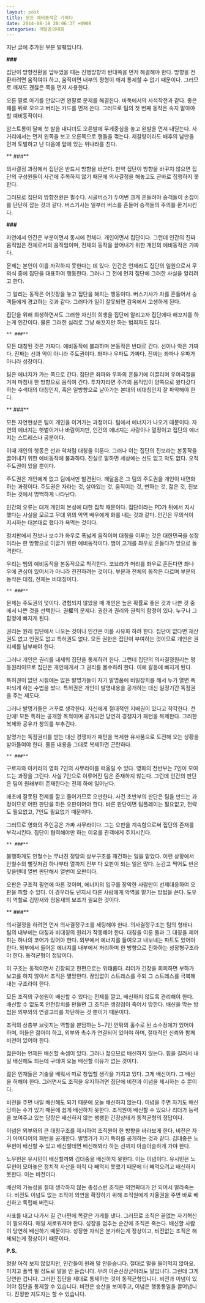 ```yaml
---
layout: post
title: 모든 예비동작은 가짜다
date: 2014-08-18 20:06:37 +0900
categories: 깨달음의대화
---
```

지난 글에 추가된 부분 발췌입니다.

  


 **###** 

  


집단이 방향전환을 앞두었을 때는 진행방향의 반대쪽을 먼저 해결해야 한다. 방향을 전환하려면 움직여야 하고, 움직이면 내부의 평형이 깨져 통제할 수 없기 때문이다. 그러므로 깨져도 괜찮은 쪽을 먼저 사용한다. 

  


오른 팔로 아기를 안았다면 왼팔로 문제를 해결한다. 바둑에서의 사석작전과 같다. 좋은 패를 뒤로 모으고 버리는 카드를 먼저 쓴다. 그러므로 팀의 첫 번째 동작은 속지 말아야 할 예비동작이다.

  


암스트롱이 달에 첫 발을 내디뎌도 오른발에 무게중심을 놓고 왼발을 먼저 내딛는다. 사거리에서는 먼저 왼쪽을 보고 오른쪽으로 핸들을 꺾는다. 제갈량이라도 배후의 남만을 먼저 토벌하고 난 다음에 앞에 있는 위나라를 친다. 

  


 
   ** ###** 

  


의사결정 과정에서 집단은 반드시 방향을 바꾼다. 만약 집단이 방향을 바꾸지 않으면 집단의 구성원들이 사건에 주목하지 않기 때문에 의사결정을 해놓고도 곧바로 집행하지 못한다. 

  


그러므로 집단의 방향전환은 필수다. 시골버스가 두어번 크게 흔들려야 승객들이 손잡이를 단단히 잡는 것과 같다. 버스기사는 일부러 버스를 흔들어 승객들의 주의를 환기시킨다. 

  


**###**

  


자연에서 인간은 부분이면서 동시에 전체다. 개인이면서 집단이다. 그런데 인간의 진짜 움직임은 전체로서의 움직임이며, 전체의 동작을 끌어내기 위한 개인의 예비동작은 가짜다. 

  


문제는 본인이 이를 자각하지 못한다는 데 있다. 인간은 언제라도 집단의 일원으로서 무의식 중에 집단을 대표하여 행동한다. 그러나 그 전에 먼저 집단에 그러한 사실을 알리려고 한다. 

  


그 알리는 동작은 어깃장을 놓고 집단을 해치는 행동이다. 버스기사가 차를 흔들어서 승객들에게 경고하는 것과 같다. 그러다가 일이 잘못되면 감옥에서 고생하게 된다. 

  


집단을 위해 희생하면서도 그러한 자신의 희생을 집단에 알리고자 집단에다 해꼬지를 하는게 인간이다. 물론 그러한 심리로 그냥 해꼬지만 하는 범죄자도 많다.

  


 

    ** ###**

  


모든 대칭된 것은 가짜다. 예비동작에 불과하며 본동작은 반대로 간다. 선이나 악은 가짜다. 진짜는 선과 악이 아니라 주도권이다. 좌파나 우파도 가짜다. 진짜는 좌파나 우파가 아니라 성장이다.

  


팀은 에너지가 가는 쪽으로 간다. 집단은 좌파와 우파의 흔들기에 이끌리며 우여곡절을 거쳐 마침내 한 방향으로 움직여 간다. 투자자라면 주가의 움직임이 양쪽으로 왔다갔다 하는 수색대의 대칭인지, 혹은 일방향으로 날아가는 본대의 비대칭인지 잘 파악해야 한다. 

  


 

** ###** 

  


모든 자연현상은 팀이 개인을 이겨가는 과정이다. 팀에서 에너지가 나오기 때문이다. 자연의 에너지는 햇볕이거나 바람이지만, 인간의 에너지는 사랑이나 열정이고 집단의 에너지는 스트레스나 공분이다. 

  


이때 개인의 행동은 선과 악처럼 대칭을 이룬다. 그러나 이는 집단의 진보라는 본동작을 끌어내기 위한 예비동작에 불과하다. 진실로 말하면 세상에는 선도 없고 악도 없다. 오직 주도권이 있을 뿐이다. 

  


주도권은 개인에게 없고 팀에서만 발견된다. 깨달음은 그 팀의 주도권을 개인이 내면화 하는 과정이다. 주도권은 자라는 것, 살아있는 것, 움직이는 것, 변하는 것, 젊은 것, 진보하는 것에서 명백하게 나타난다. 

  


인간의 오류는 대개 개인의 본성에 대한 집착 때문이다. 집단이라는 PD가 뒤에서 지시했다는 사실을 모르고 무대 위의 악역 배우에게 화를 내는 것과 같다. 인간은 무의식이 지시하는 대본대로 했다가 욕먹는 것이다. 

  


정치판에서 진보나 보수가 좌우로 폭넓게 움직이며 대칭을 이루는 것은 대한민국을 성장이라는 한 방향으로 이끌기 위한 예비동작이다. 뱀이 고개를 좌우로 흔들다가 앞으로 돌격한다. 

  


우리는 뱀의 예비동작을 본동작으로 착각한다. 코브라가 머리를 좌우로 흔든다면 좌나 우에 관심이 있어서가 아니라 전진하려는 것이다. 부분과 전체의 동작은 다르며 부분의 동작은 대칭, 전체는 비대칭이다. 

  


 
    ** ###**

  


문제는 주도권의 덫이다. 경험되지 않았을 때 개인은 높은 확률로 좋은 것과 나쁜 것 중에서 나쁜 것을 선택한다. 권權의 문제다. 권한과 권리와 권력의 함정이 있다. 누구나 그 함정에 빠지게 된다. 

  


권리는 원래 집단에서 나오는 것이나 인간은 이를 사유화 하려 한다. 집단이 없다면 재산권도 없고 인권도 없고 특허권도 없다. 모든 권한은 집단이 부여하는 것이므로 개인은 권리세를 납부해야 한다. 

  


그러나 개인은 권리를 내세워 집단을 통제하려 한다. 그런데 집단의 의사결정원리는 평등원리이므로 집단은 개인에게서 그 권리를 몰수하려 한다. 이에 갈등에 빠지게 된다.

  


특허권이 없던 시절에는 많은 발명가들이 자기 발명품에 비밀장치를 해서 누가 열면 폭파되게 하는 수법을 썼다. 특허권은 개인이 발명내용을 공개하는 대신 일정기간 독점권을 주는 제도다. 

  


그러나 발명가들은 거꾸로 생각한다. 자신에게 절대적인 지배권이 있다고 착각한다. 천만에! 모든 특허는 공개할 목적이며 공개되면 당연히 경쟁자가 패턴을 복제한다. 그러한 복제와 공유가 창의를 부추긴다. 

  


발명가는 독점권리를 받는 대신 경쟁자가 패턴을 복제한 유사품으로 도전해 오는 상황을 받아들여야 한다. 물론 내용을 그대로 복제하면 곤란하다. 

  


 

    ** ###**

  


구로자와 아키라의 영화 7인의 사무라이를 떠올릴 수 있다. 영화의 전반부는 7인이 모여드는 과정을 그린다. 사실 7인으로 이루어진 팀은 존재하지 않는다. 그런데 인간의 판단은 팀이 원래부터 존재한다는 전제 하에 일어난다. 

  


애초에 잘못된 전제를 깔고 들어가므로 오판한다. 사건 초반부의 판단은 팀을 만드는 과정이므로 어떤 판단을 하든 오판이어야 한다. 바른 판단이면 팀플레이는 필요없고, 전략도 필요없고, 7인도 필요없기 때문이다. 

  


그러므로 영화의 주인공은 가짜 사무라이다. 그는 오판을 계속함으로써 집단의 존재를 부각시킨다. 집단이 협력해야만 하는 이유를 관객에게 주지시킨다. 

  


 
    ** ###**

  


불행하게도 안철수는 무너진 정당의 상부구조를 재건하는 일을 맡았다. 이런 상황에서 안철수의 뻘짓처럼 하나부터 열까지 전부 다 오판이 되는 일은 많다. 눈감고 찍어도 반은 맞을텐데 열번 판단해서 열번이 오판이다. 

  


오판은 구조적 필연에 따른 것이며, 에너지의 입구를 장악한 사람만이 선제대응하여 오판을 피할 수 있다. 이 경우라도 넌지시 다른 사람에게 악역을 맡기는 방법을 쓴다. 도우미 역할로 김민새와 정몽새의 보조가 필요한 것이다. 

  


 
   ** ###**

  


의사결정을 하려면 먼저 의사결정구조를 세팅해야 한다. 의사결정구조는 팀의 형태다. 팀의 내부에는 대칭과 비대칭의 원리가 작동해야 한다. 대칭을 이룬 둘과 그 대칭을 제어하는 하나의 코어가 있어야 한다. 외부에서 에너지를 들여오고 내보내는 파트도 있어야 한다. 외부에서 들어온 에너지를 내부에서 처리하며 한 방향으로 진화하는 성장형구조라야 한다. 동적균형이 정답이다. 

  


이 구조는 동적이면서 긴장되고 한편으로는 위태롭다. 리더가 긴장을 회피하면 부하가 보고를 하지 않아서 조직은 멸망한다. 끊임없이 스트레스를 주되 그 스트레스를 극복해내는 구조라야 한다. 

  


모든 조직의 구성원이 배신할 수 있다는 전제를 깔고, 배신하지 않도록 관리해야 한다. 배신할 수 없도록 안전장치를 만들면 그 조직은 생장점이 죽어서 망한다. 배신을 막는 방법은 외부와의 연결고리를 차단하는 것 뿐이기 때문이다. 

  


조직의 상층부 브릿지는 역할을 분담하는 5~7인 안팎의 홀수로 된 소수정예가 있어야 하며, 이들은 젊어야 하고, 외부와 촉수가 연결되어 있어야 하며, 절대적인 신뢰와 함께 비전이 있어야 한다. 

  


젊은이는 언제든 배신할 속셈이 있다. 그러나 젊으므로 배신하지 않는다. 힘을 길러서 내일 배신해도 되는데 구태여 오늘 배신할 이유가 없는 것이다. 

  


젊은 인재들은 기술을 배워서 따로 창업할 생각을 가지고 있다. 그게 배신이다. 그 배신을 허해야 한다. 그러면서도 조직을 유지하려면 집단에 비전과 이념을 제시하는 수 뿐이다. 

  


비전을 주면 내일 배신해도 되기 때문에 오늘 배신하지 않는다. 이념을 주면 자기도 배신당하는 수가 있기 때문에 쉽게 배신하지 못한다. 조직원이 배신할 수 있으나 리더가 능력을 보여주고 있는 당장은 배신하지 않는 팽팽한 긴장상태가 동적균형의 정답이다. 

  


이념은 외부와의 큰 대칭구조를 제시하여 조직원이 한 방향을 바라보게 한다. 비전은 자기 아이디어의 패턴을 공개한다. 발명가가 자기 특허를 공개하는 것과 같다. 김대중은 노무현이 배신할 수 있고 배신할테면 배신해봐라 하는 선까지 아슬아슬하게 가야 한다. 

  


노무현은 유시민이 배신할까봐 김대중을 배신하지 못한다. 이는 이념이다. 유시민은 노무현이 모아놓은 정치적 자산을 아직 다 빼먹지 못했기 때문에 더 빼먹으려고 배신하지 못한다. 이는 비전이다. 

  


배신의 가능성을 절대 생각하지 않는 충성스런 조직은 외연확대가 안 되어서 말라죽는다. 비전도 이념도 없는 조직이 외연을 확장하기 위해 조직원에게 자율권을 주면 바로 배신하고 독립해 버린다. 

  


사표를 내고 나가서 길 건너편에 똑같은 가게를 낸다. 그러므로 조직은 끝없는 자기혁신이 필요하다. 매일 새로워져야 한다. 성장을 멈추는 순간에 조직은 죽는다. 배신할 사람이 당연히 배신하기 때문이다. 성장한 자식은 분가하는게 정상이고, 비전없는 조직은 해체되는게 정상이기 때문이다. 

  


  


 **P.S.**

  


명량 아직 보지 않았지만, 인간들이 원래 말 안듣습니다. 절대로 말을 들어먹지 않아요. 미치고 폴짝 뛸 정도로 말을 안 듣습니다. 무려 이순신장군이라도 말입니다. 그런데 그게 당연한 겁니다. 그러한 집단을 제대로 통제하는 것이 동적균형입니다. 비전과 이념이 있어야 집단을 통제할 수 있습니다. 비전은 승산을 보여주고, 이념은 행동통일을 끌어냅니다. 진정한 지도자는 할 수 있습니다.